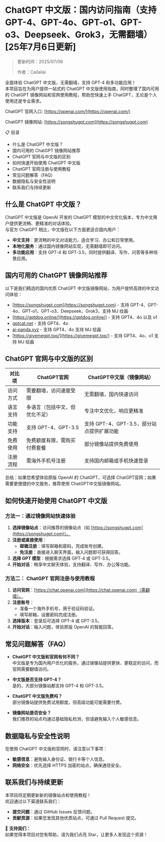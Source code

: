 # ChatGPT 中文版：国内访问指南（支持GPT-4、GPT-4o、GPT-o1、GPT-o3、Deepseek、Grok3，无需翻墙）[25年7月6日更新]

> 更新时间：2025/07/06
>   
> 作者：Cailailai  

全面体验 ChatGPT 中文版，无需翻墙，支持 GPT-4 和多功能应用！  
本项目旨在为用户提供一站式的 ChatGPT 中文版使用指南，同时整理了国内可用的 ChatGPT 镜像网站和官网使用教程，帮助您快速上手 ChatGPT，无论是个人使用还是专业需求。

ChatGPT 官网入口: [https://openai.com/](https://openai.com/)  

ChatGPT 镜像网站: [https://songshugpt.com](https://songshugpt.com)

📋 目录
- 什么是 ChatGPT 中文版？
- 国内可用的 ChatGPT 镜像网站推荐
- ChatGPT 官网与中文版的区别
- 如何快速开始使用 ChatGPT 中文版
- ChatGPT 官网注册与使用教程
- 常见问题解答（FAQ）
- 数据隐私与安全性说明
- 联系我们与持续更新

## 什么是 ChatGPT 中文版？
ChatGPT 中文版是 OpenAI 开发的 ChatGPT 模型的中文优化版本，专为中文用户提供更流畅、更精准的对话体验。  
与官方 ChatGPT 相比，中文版在以下方面更适合国内用户：

- **中文支持**：更流畅的中文对话能力，适合学习、办公和日常使用。
- **本地化服务**：通过国内镜像网站实现，无需翻墙即可访问。
- **多功能应用**：支持 GPT-4 和 GPT-3.5，同时提供翻译、写作、问答等多种场景应用。

## 国内可用的 ChatGPT 镜像网站推荐
以下是我们精选的国内优质 ChatGPT 中文版镜像网站，为用户提供高效的中文访问体验：

- [https://songshugpt.com](https://songshugpt.com) - 支持 GPT-4、GPT-4o、GPT-o1、GPT-o3、Deepseek、Grok3，支持 MJ 绘画
- [https://gptdog.online/](https://gptdog.online/) - 支持 GPT4、4o 以及 o1
- [gptcat.net](gptcat.net/) - 支持 GPT4、4o
- [ai-panda.xyz](https://ai-panda.xyz/) - 支持 GPT4、4o 支持 MJ 绘画
- [https://givemegpt.top/](https://givemegpt.top/) - 支持 GPT4、4o、o1 支持 MJ 绘画

## ChatGPT 官网与中文版的区别
| 对比项         | ChatGPT官网                         | ChatGPT中文版（镜像网站）       |
| -------------- | ---------------------------------- | ------------------------------- |
| 访问方式       | 需要翻墙，访问速度受限              | 无需翻墙，国内快速访问          |
| 语言支持       | 多语言（包括中文，但优化不足）      | 专注中文优化，响应更精准        |
| 功能支持       | 支持 GPT-4、GPT-3.5                | 支持 GPT-4、GPT-3.5，部分站点提供扩展功能 |
| 免费使用       | 免费额度有限，需购买付费套餐        | 部分镜像站提供免费使用           |
| 注册流程       | 需海外手机号注册                   | 支持国内邮箱或手机快速登录      |

总结：如果您希望体验原版 OpenAI 的 ChatGPT，可选择 ChatGPT官网；如果需要更便捷的中文服务，推荐使用 ChatGPT中文版镜像网站。

## 如何快速开始使用 ChatGPT 中文版
### 方法一：通过镜像网站快速体验
1. **选择镜像站点**：访问推荐的镜像站点（如 [https://songshugpt.com](https://songshugpt.com)）。
2. **注册或直接使用**：
   - **邮箱注册**：填写邮箱和密码，完成账号创建。
   - **免注册**：直接进入聊天界面，输入问题即可获得回答。
3. **选择 GPT 模型**：根据需求选择 GPT-4 或 GPT-3.5。
4. **开始对话**：畅享中文聊天体验，支持翻译、写作、办公等功能。

### 方法二： ChatGPT 官网注册与使用教程
1. **访问官网**：[https://chat.openai.com](https://chat.openai.com)（需翻墙）。
2. **注册账号**：
   - 准备一个海外手机号，用于验证码验证。
   - 填写邮箱，设置密码完成注册。
3. **选择版本**：登录后可选择 GPT-4 或 GPT-3.5。
4. **开始对话**：输入问题，体验原版 OpenAI 的智能回答。

## 常见问题解答（FAQ）
- **ChatGPT 中文版和官网有何不同？**  
  中文版是专为国内用户优化的服务，通过镜像站提供更快、更稳定的访问，而官网需要翻墙访问。

- **中文版是否支持 GPT-4？**  
  是的，大部分镜像站都支持 GPT-4 和 GPT-3.5。

- **ChatGPT 中文版免费吗？**  
  部分镜像站提供免费试用额度，但高级功能可能需要付费。

- **镜像网站是否安全？**  
  我们推荐的站点均通过基础隐私检测，但请避免输入个人敏感信息。

## 数据隐私与安全性说明
在使用 ChatGPT 中文版和官网时，请注意以下事项：

- **敏感信息**：避免输入身份证、银行卡等个人信息。
- **网络安全**：优先选择 HTTPS 加密的站点，确保通信安全。

## 联系我们与持续更新
本项目将定期更新新的镜像站点和使用教程！  
欢迎通过以下渠道联系我们：

- **提交问题**：通过 GitHub Issues 反馈问题。
- **贡献资源**：如果您发现其他优质站点，可通过 Pull Request 提交。

🌟 **支持我们：**  
如果觉得本项目对您有帮助，请为我们点亮 Star，让更多人发现这个资源！
